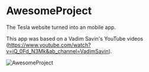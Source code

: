 # AwesomeProject
 The Tesla website turned into an mobile app.

This app was based on a Vadim Savin's YouTube videos (https://www.youtube.com/watch?v=iQ_0Fd_N3Mk&ab_channel=VadimSavin).

![AwesomeProject](https://user-images.githubusercontent.com/69646100/123496815-62bf9980-d600-11eb-985d-d6427a39a250.jpg)

